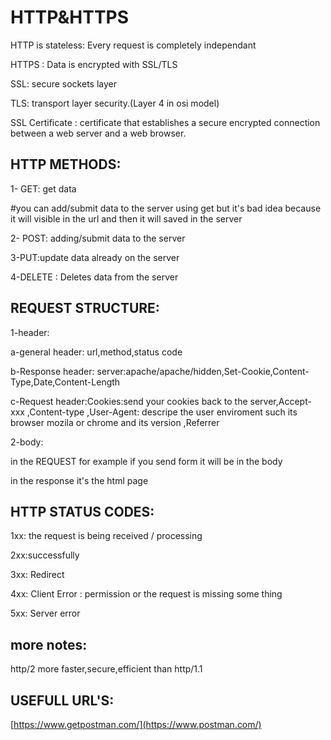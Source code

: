 # HTTP\&HTTPS

HTTP is stateless: Every request is completely independant

HTTPS : Data is encrypted with SSL/TLS&#x20;

SSL: secure sockets layer

TLS: transport layer security.(Layer 4 in osi model)

SSL Certificate : certificate that establishes a secure encrypted connection between a web server and a web browser.



## HTTP METHODS:

1- GET: get data

\#you can add/submit data to the server using get but it's bad idea because it will visible in the url and then it will saved in the server&#x20;

2- POST: adding/submit data to the server

3-PUT:update data already on the server&#x20;

4-DELETE : Deletes data from the server



## REQUEST STRUCTURE:

1-header:

a-general header: url,method,status code

b-Response header: server:apache/apache/hidden,Set-Cookie,Content-Type,Date,Content-Length

c-Request header:Cookies:send your cookies back to the server,Accept-xxx ,Content-type ,User-Agent: descripe the user enviroment such its browser mozila or chrome and its version ,Referrer

2-body:

in the REQUEST for example if you send form it will be in the body

in the response it's the html page &#x20;



## HTTP STATUS CODES:

1xx: the request is being received / processing

2xx:successfully

3xx: Redirect

4xx: Client Error : permission or the request is missing some thing

5xx: Server error

## more notes:

http/2 more faster,secure,efficient than http/1.1



## USEFULL URL'S:

[https://www.getpostman.com/](https://www.postman.com/)

&#x20;

